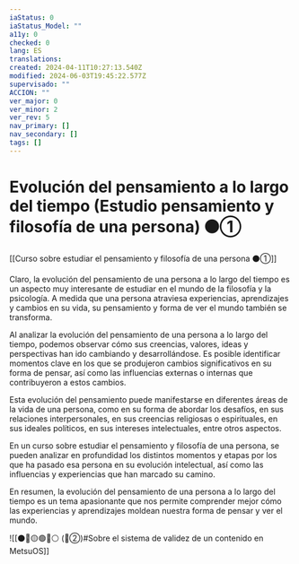 ```yaml
---
iaStatus: 0
iaStatus_Model: ""
a11y: 0
checked: 0
lang: ES
translations: 
created: 2024-04-11T10:27:13.540Z
modified: 2024-06-03T19:45:22.577Z
supervisado: ""
ACCION: ""
ver_major: 0
ver_minor: 2
ver_rev: 5
nav_primary: []
nav_secondary: []
tags: []
---
```

# Evolución del pensamiento a lo largo del tiempo (Estudio pensamiento y filosofía de una persona) ⚫①

[[Curso sobre estudiar el pensamiento y filosofía de una persona ⚫①]]

Claro, la evolución del pensamiento de una persona a lo largo del tiempo es un aspecto muy interesante de estudiar en el mundo de la filosofía y la psicología. A medida que una persona atraviesa experiencias, aprendizajes y cambios en su vida, su pensamiento y forma de ver el mundo también se transforma.

Al analizar la evolución del pensamiento de una persona a lo largo del tiempo, podemos observar cómo sus creencias, valores, ideas y perspectivas han ido cambiando y desarrollándose. Es posible identificar momentos clave en los que se produjeron cambios significativos en su forma de pensar, así como las influencias externas o internas que contribuyeron a estos cambios.

Esta evolución del pensamiento puede manifestarse en diferentes áreas de la vida de una persona, como en su forma de abordar los desafíos, en sus relaciones interpersonales, en sus creencias religiosas o espirituales, en sus ideales políticos, en sus intereses intelectuales, entre otros aspectos.

En un curso sobre estudiar el pensamiento y filosofía de una persona, se pueden analizar en profundidad los distintos momentos y etapas por los que ha pasado esa persona en su evolución intelectual, así como las influencias y experiencias que han marcado su camino.

En resumen, la evolución del pensamiento de una persona a lo largo del tiempo es un tema apasionante que nos permite comprender mejor cómo las experiencias y aprendizajes moldean nuestra forma de pensar y ver el mundo.

![[⚫🔴🟡🟢🔵⚪ (🔴②)#Sobre el sistema de validez de un contenido en MetsuOS]]

